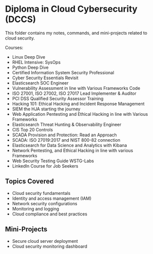 # Diploma in Cloud Cybersecurity (DCCS)

This folder contains my notes, commands, and mini-projects related to cloud security.

Courses:

- Linux Deep Dive
- RHEL Intensive: SysOps
- Python Deep Dive
- Certified Information System Security Professional
- Cyber Security Essentials Revisit
- Elasticsearch SOC Engineer
- Vulnerability Assessment in line with Various Frameworks Code
- ISO 27001, ISO 27002, ISO 27017 Lead Implementer & Auditor
- PCI DSS Qualified Security Assessor Training
- Hacking 101: Ethical Hacking and Incident Response Management
- SIEM the HJA starting the journey
- Web Application Pentesting and Ethical Hacking in line with Various Frameworks
- Elasticsearch Threat Hunting & Observability Engineer
- CIS Top 20 Controls
- SCADA Provision and Protection: Read an Approach
- SCADA: ISO 27019:2017 and NIST 800-82 connection
- Elasticsearch for Data Science and Analytics with Kibana
- Network Pentesting, and Ethical Hacking in line with various Frameworks
- Web Security Testing Guide WSTG-Labs
- LinkedIn Course for Job Seekers

## Topics Covered
- Cloud security fundamentals
- Identity and access management (IAM)
- Network security configurations
- Monitoring and logging
- Cloud compliance and best practices

## Mini-Projects
- Secure cloud server deployment
- Cloud security monitoring dashboard
